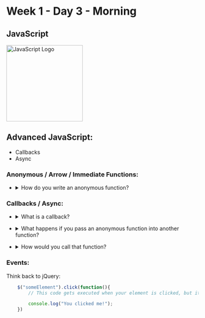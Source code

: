 # Week 1 - Day 3 - Morning

## JavaScript

<img src="https://cdn-images-1.medium.com/max/785/0*Co9Hk-VtMLfM08KH.png" alt="JavaScript Logo" width="200px">

## Advanced JavaScript:

* Callbacks
* Async

### Anonymous / Arrow / Immediate Functions:

* <details>
	<summary>How do you write an anonymous function?</summary>

	There are a few ways:

	Arrow Functions:

	```javascript
		()=>{
			console.log("My Arrow Function!");
		}();
	```

	Anonymous Functions:

	```javascript
		function(){
			console.log("Im a function without a name!");
		}();
	```

	Immediate Functions:

	```javascript
		(function(){
			console.log("Im a function without a name!, except any variables within definitions are only accessible within my scope.");
		})();
	```

</details>

### Callbacks / Async:

* <details>
	<summary>What is a callback?</summary>

	A callback is a function that is passed to another function that gets called at some point in the parent function.
</details>

* <details>
	<summary>What happens if you pass an anonymous function into another function?</summary>

	Its passed like a normal function, which you probably intend to call at some point. You can then decide to pass data back to it, so the parent function has access to this data.

	```javascript
		function getGroceries(){
			let groceries = ["milk", "bread", "eggs"];

			console.log(groceries);

			callFriend("will", (data)=>{
				for (let i = 0; i < data.length; i++){
					groceries.push(data[i]);
				}

				console.log(groceries);
			});

			console.log("I need groceries");
		}

		function callFriend(phone, cb){
			let friends = {
				"will":["bacon", "tomato", "lettuce"],
				"rob":["apple pie", "vanilla ice cream", "cake"]
			}

			let buddy = friends[phone];

			window.setTimeout(()=>{
				cb(buddy);
			},2000);
		}

		getGroceries()

	```
</details>

* <details>
	<summary>How would you call that function?</summary>

	You would call this function in the function that is being invoked in the parent.

	This is what's calling the callback, passing it data back to the parent / caller:

	```javascript
		cb(buddy);
	```
</details>

### Events:

Think back to jQuery:

```javascript
	$("someElement").click(function(){
		// This code gets executed when your element is clicked, but its not run just because we defined it here. Other things can run, while we wait for this event to trigger.

		console.log("You clicked me!");
	})
```